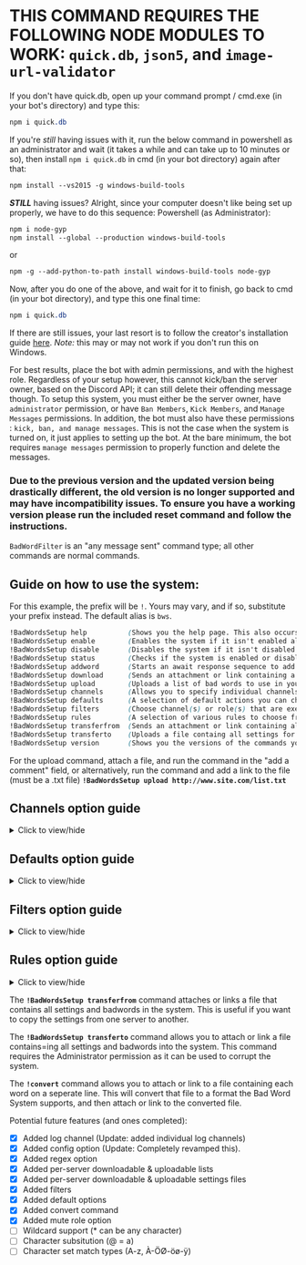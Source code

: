 # THIS COMMAND REQUIRES THE FOLLOWING NODE MODULES TO WORK: `quick.db`, `json5`, and `image-url-validator`
If you don't have quick.db, open up your command prompt / cmd.exe (in your bot's directory) and type this:
```css
npm i quick.db
```
If you're *still* having issues with it, run the below command in powershell as an administrator and wait (it takes a while and can take up to 10 minutes or so), then install `npm i quick.db` in cmd (in your bot directory) again after that:
```css
npm install --vs2015 -g windows-build-tools
```
***STILL*** having issues? Alright, since your computer doesn't like being set up properly, we have to do this sequence:
Powershell (as Administrator):
```css
npm i node-gyp
npm install --global --production windows-build-tools
```
or
```css
npm -g --add-python-to-path install windows-build-tools node-gyp
```
Now, after you do one of the above, and wait for it to finish, go back to cmd (in your bot directory), and type this one final time:
```css
npm i quick.db
```
If there are still issues, your last resort is to follow the creator's installation guide [here](https://github.com/JoshuaWise/better-sqlite3/blob/master/docs/troubleshooting.md). *Note:* this may or may not work if you don't run this on Windows.

For best results, place the bot with admin permissions, and with the highest role. Regardless of your setup however, this cannot kick/ban the server owner, based on the Discord API; it can still delete their offending message though.
To setup this system, you must either be the server owner, have `administrator` permission, or have `Ban Members`, `Kick Members`, and `Manage Messages` permissions. In addition, the bot must also have these permissions : `kick, ban, and manage messages`. This is not the case when the system is turned on, it just applies to setting up the bot. At the bare minimum, the bot requires `manage messages` permission to properly function and delete the messages.

### Due to the previous version and the updated version being drastically different, the old version is no longer supported and may have incompatibility issues. To ensure you have a working version please run the included reset command and follow the instructions.

`BadWordFilter` is an "any message sent" command type; all other commands are normal commands.

## Guide on how to use the system:
For this example, the prefix will be `!`. Yours may vary, and if so, substitute your prefix instead. The default alias is `bws`.
```css
!BadWordsSetup help          (Shows you the help page. This also occurs if you don't type anything after the command.)
!BadWordsSetup enable        (Enables the system if it isn't enabled already.)
!BadWordsSetup disable       (Disables the system if it isn't disabled already.)
!BadWordsSetup status        (Checks if the system is enabled or disabled.)
!BadWordsSetup addword       (Starts an await response sequence to add 1 word/phrase at a time.)
!BadWordsSetup download      (Sends an attachment or link containing a list of all the bad words for your server.)
!BadWordsSetup upload        (Uploads a list of bad words to use in your server. Make sure to use the !convert command if need be. All words are in this format: `{word:"the word"}`. You can view the format by running !BadWordsSetup download)
!BadWordsSetup channels      (Allows you to specify individual channels (bad words and disciplinary actions) to send a message to whenever a user types a bad word.)
!BadWordsSetup defaults      (A selection of default actions you can choose from, ranging from default embed options to how it matches words to how it identifies the user and more!)
!BadWordsSetup filters       (Choose channel(s) or role(s) that are exempt from the system.)
!BadWordsSetup rules         (A selection of various rules to choose from that changes how the system behaves when it sees a bad word.)
!BadWordsSetup transferfrom  (Sends an attachment or link containing all settings in the Bad Word System including bad words.)
!BadWordsSetup transferto    (Uploads a file containg all settings for the Bad Word System. This is useful if you want to copy the settings from one server to another.)
!BadWordsSetup version       (Shows you the versions of the commands you have so far. This is helpful to know if you have the most up-to-date version of the system, and which ones (if any) are out-of-date. The current versions are: config:2.1.1, filter:2.0.2, reset:1.0.0, convert:1.0.0
```

For the upload command, attach a file, and run the command in the "add a comment" field, or alternatively, run the command and add a link to the file (must be a .txt file) **`!BadWordsSetup upload http://www.site.com/list.txt`**

## Channels option guide   
<details>
  <summary>Click to view/hide</summary>
  <p>
<!--  -->
    
**`!BadWordsSetup channels status`**   Shows the badwordlog and actionlog channels if they've been set.

**`!BadWordsSetup channels badwordlog`**   Mention a channel [<#logs>](#) or provide the channel's ID to set the channel the Bad Word System will use to send logs of it catching a bad word.

**`!BadWordsSetup channels actionlog`**   Mention a channel [<#logs>](#) or provide the channel's ID to set the channel the Bad Word System will use to send logs of it performing a disciplinary action (mute/kick/ban).
</p></details>

## Defaults option guide   
<details>
  <summary>Click to view/hide</summary>
  <p>
<!--  -->

    !BadWordsSetup defaults usermode   You can choose from a few options to control how it shows users.
    !BadWordsSetup defaults usermode status   Shows the current usermode (The below user will change based on the user).
    !BadWordsSetup defaults usermode mention   Sets the usermode to an @mention. This will show up as [@CoolGuy](https://github.com/DanTheComputerMan/javascript/edit/master/Discord%20Bot%20Maker%20(DBM)/RAW%20Data/Bad%20Words%20System/readme.md)
    !BadWordsSetup defaults usermode mention   Sets the usermode to a tag. This will show up as CoolGuy#9889
    !BadWordsSetup defaults usermode id   Sets the usermode to an @mention. This will show up as 290391058133811201
    !BadWordsSetup defaults matchstyle   You can choose from a few options to control how it matches bad words.
    !BadWordsSetup defaults matchstyle status   Shows the current matchstyle (how it matches words).
    !BadWordsSetup defaults matchstyle matchword   Sets the matchstyle to matchword. This is the default method.
    !BadWordsSetup defaults matchstyle matchwordcasingmatters   Sets the matchstyle to matchwordcasingmatters.
    !BadWordsSetup defaults matchstyle matchany   Sets the matchstyle to matchany.
    !BadWordsSetup defaults matchstyle matchanycasingmatters   Sets the matchstyle to matchanycasingmatters.
    !BadWordsSetup defaults matchstyle matchregex   Sets the matchstyle to matchregex. This mode is useful if you have regex expressions as words.
    !BadWordsSetup defaults action   You can choose from a few options to control how it disciplines users. This is only used if the specified word does not have a specific disciplinary action listed for that word.
    !BadWordsSetup defaults action delete   Sets the default action to delete.
    !BadWordsSetup defaults action mute   Sets the default action to delete.
    !BadWordsSetup defaults action kick   Sets the default action to delete.
    !BadWordsSetup defaults action ban   Sets the default action to delete.
    !BadWordsSetup defaults muterole   Sets the mute role to apply when user types a word marked as mute. You can [@mention](#) or provide the role's ID. You can also provide "remove" to remove the muterole.
    !BadWordsSetup defaults color   Sets the default success/neutral embed color. You can also provide "remove" to remove the embed color.
    !BadWordsSetup defaults image   Sets the default success/neutral embed image. You can also provide "remove" to remove the embed image.
    !BadWordsSetup defaults thumbnail   Sets the default success/neutral embed thumbnail. You can also provide "remove" to remove the embed thumbnail.
    !BadWordsSetup defaults footer   Sets the default success/neutral embed footer. You can also provide "remove" to remove the embed footer.
    !BadWordsSetup defaults timestamp   Enabled/disables the default success/neutral embed timestamp. This shows as the current date/time.

  <details>
  <summary>Click to view/hide matchstyle info</summary>
  <p>
  <!--  -->
    
    Breakdown:     (Sample string user typed: `Oh Hello Bob, I am going to the store today.`)   and the bad word `hell`.***
    matchword: Does not match. 'hell' word is not found b/c it's part of a larger word 'hello' (regardless of casing) *(recommended & default method)*.
    matchwordcasingmatters: Does not match. 'hell' word is not found b/c it's part of a larger word 'hello'.
    matchany: Does match. Exact 'hell' found in string (doesn't count casing). Doesn't matter that o is after hell *(Not recommended)*.
    matchanycasingmatters: Does not match. Exact 'hell' not found in string (casing matters) *(Also not recommended)*.

    Another Example:     (Sample string user typed: `Oh Hell Bob, that sucks for you, considering you're inhell`)   and the bad word `hell`.***
    matchword: Does match. 'hell' is found (regardless of casing) *(recommended & default method)*.
    matchwordcasingmatters: Does not match. 'hell' word is not found (casing matters).
    matchany: Does match. Exact 'hell' found in string (doesn't count casing).
    matchanycasingmatters: Does match. Exact 'hell' found in string.
    
    There is also another option of matchregex, but that matches regex expressions. Example: the regex is a Discord invite link regex and is: discord\.gg\/.+ and the example string is: "Come to my server! discord.gg/abc123 It's super fun!"
  </p></details>
</p></details>


## Filters option guide   
<details>
  <summary>Click to view/hide</summary>
  <p>
<!--  -->

    !BadWordsSetup filters   You can choose from a few options to control the filter exceptions.
    !BadWordsSetup filters status   Shows the enabled filters.
    !BadWordsSetup filters channel   Sets a channel to be excluded from the Bad Word System. This can be a [#mod-chat](#) channel mention or the channel's ID.
    !BadWordsSetup filters role   Sets a role to be excluded from the Bad Word System. This can be a [@Admins](#) role mention or the role's ID.
    
</p></details>

## Rules option guide   
<details>
  <summary>Click to view/hide</summary>
  <p>
<!--  -->

    !BadWordsSetup rules   You can choose from a few options to control the rule options.
    !BadWordsSetup rules status   Shows the enabled rules.
    !BadWordsSetup rules BreakOnMatch   Enables/disables the BreakOnMatch rule. When enabled, this rule will stop looking through the list when it finds its first bad word match.
    !BadWordsSetup rules PostDeleteMessage   Enables/disables the PostDeleteMessage rule. When enabled, this rule will post a message that a user's message was deleted in the same channel the message was deleted. This can be used as an early warning sign to the user to stop.
    !BadWordsSetup rules PostDeleteMessageText   Enables/disables the PostDeleteMessageText rule. When enabled, this rule will post a message containing the bad words in the same channel that it found the bad words. This only does something if the PostDeleteMessage rule is enabled.
    !BadWordsSetup rules PostMuteMessage   Enables/disables the PostMuteMessage rule. When enabled, this rule will post a message that a user was muted. This can be used as an early warning sign to the user to stop.
    !BadWordsSetup rules PostMuteMessageText   Enables/disables the PostMuteMessageText rule. When enabled, this rule will post a message containing the bad words in the same channel that it found the bad words. This only does something if the PostMuteMessage rule is enabled.
    !BadWordsSetup rules PostKickMessage   Enables/disables the PostKickMessage rule. When enabled, this rule will post a message that a user was kicked. This can be used as an early warning sign to dissuade other users of doing the same thing.
    !BadWordsSetup rules PostKickMessageText   Enables/disables the PostKickMessageText rule. When enabled, this rule will post a message containing the bad words in the same channel that it found the bad words. This only does something if the PostKickMessage rule is enabled.
    !BadWordsSetup rules PostBanMessage   Enables/disables the PostBanMessage rule. When enabled, this rule will post a message that a user was banned. This can be used as an early warning sign to dissuade other users of doing the same thing.
    !BadWordsSetup rules PostBanMessageText   Enables/disables the PostBanMessageText rule. When enabled, this rule will post a message containing the bad words in the same channel that it found the bad words. This only does something if the PostBanMessage rule is enabled.
    
</p></details>

The **`!BadWordsSetup transferfrom`** command attaches or links a file that contains all settings and badwords in the system. This is useful if you want to copy the settings from one server to another.

The **`!BadWordsSetup transferto`** command allows you to attach or link a file contains=ing all settings and badwords into the system. This command requires the Administrator permission as it can be used to corrupt the system.

The **`!convert`** command allows you to attach or link to a file containing each word on a seperate line. This will convert that file to a format the Bad Word System supports, and then attach or link to the converted file.

Potential future features (and ones completed):
- [x] Added log channel (Update: added individual log channels)
- [x] Added config option (Update: Completely revamped this).
- [x] Added regex option
- [x] Added per-server downloadable & uploadable lists
- [x] Added per-server downloadable & uploadable settings files
- [x] Added filters
- [x] Added default options
- [x] Added convert command
- [x] Added mute role option
- [ ] Wildcard support (* can be any character)
- [ ] Character subsitution (@ = a)
- [ ] Character set match types (A-z, À-ÖØ-öø-ÿ)

